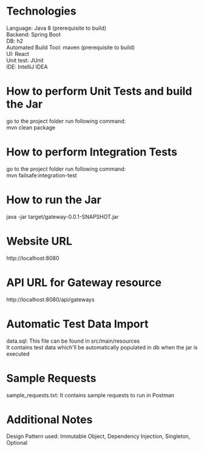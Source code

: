 Technologies
============
Language: Java 8 (prerequisite to build)\
Backend: Spring Boot\
DB: h2\
Automated Build Tool: maven (prerequisite to build)\
UI: React\
Unit test: JUnit\
IDE: IntelliJ IDEA

How to perform Unit Tests and build the Jar
===========================================
go to the project folder run following command:\
mvn clean package

How to perform Integration Tests
================================
go to the project folder run following command:\
mvn failsafe:integration-test

How to run the Jar
==================
java -jar target/gateway-0.0.1-SNAPSHOT.jar

Website URL
===========
http://localhost:8080

API URL for Gateway resource
============================
http://localhost:8080/api/gateways

Automatic Test Data Import
==========================
data.sql: This file can be found in src/main/resources \
It contains test data which'll be automatically populated in db when the jar is executed

Sample Requests
===============
sample_requests.txt: It contains sample requests to run in Postman

Additional Notes
================
Design Pattern used: Immutable Object, Dependency Injection, Singleton, Optional
